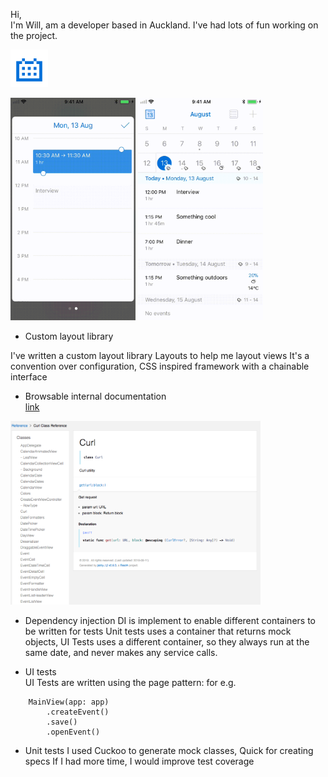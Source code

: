 Hi,  
I'm Will, am a developer based in Auckland. 
I've had lots of fun working on the project.

<img src="https://github.com/will3/cali/blob/master/icon.png" width="60">

<span><img src="https://github.com/will3/cali/blob/master/ms1.gif" width="200"></span>
<span><img src="https://github.com/will3/cali/blob/master/ms3.gif" width="200"></span>

- Custom layout library  

I've written a custom layout library Layouts to help me layout views
It's a convention over configuration, CSS inspired framework with a chainable interface

- Browsable internal documentation  
[link](http://will3.github.io/calidoc)  

<img src="https://github.com/will3/cali/blob/master/doc.png" width="400">

- Dependency injection
DI is implement to enable different containers to be written for tests
Unit tests uses a container that returns mock objects,
UI Tests uses a different container, so they always run at the same date, and never makes any service calls.


- UI tests  
UI Tests are written using the page pattern:
for e.g.
```
    MainView(app: app)
        .createEvent()
        .save()
        .openEvent()
```

- Unit tests
I used Cuckoo to generate mock classes, Quick for creating specs
If I had more time, I would improve test coverage
